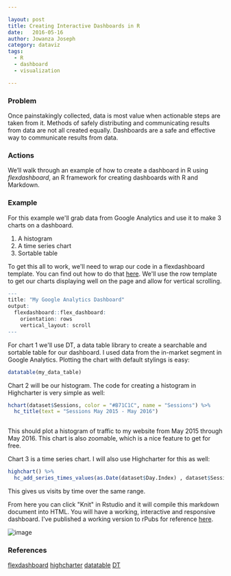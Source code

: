 ```yaml
---

layout: post
title: Creating Interactive Dashboards in R 
date:   2016-05-16
author: Jowanza Joseph
category: dataviz
tags:
  - R
  - dashboard
  - visualization

---
```



### Problem

Once painstakingly collected, data is most value when actionable steps are taken from it. Methods of safely distributing and communicating results from data are not all created equally. Dashboards are a safe and effective way to communicate results from data.

### Actions

We’ll walk through an example of how to create a dashboard in R using *flexdashboard*, an R framework for creating dashboards with R and Markdown.

### Example

For this example we'll grab data from Google Analytics and use it to make 3 charts on a dashboard. 

1. A histogram
2. A time series chart 
3. Sortable table


To get this all to work, we'll need to wrap our code in a flexdashboard template. You can find out how to do that [here](http://rmarkdown.rstudio.com/flexdashboard/). We'll use the row template to get our charts displaying well on the page and allow for vertical scrolling.

```R
---
title: "My Google Analytics Dashboard"
output: 
  flexdashboard::flex_dashboard:
    orientation: rows
    vertical_layout: scroll
---
```

For chart 1 we'll use DT, a data table library to create a searchable and sortable table for our dashboard. I used data from the in-market segment in Google Analytics. Plotting the chart with default stylings is easy:

```R
datatable(my_data_table)
```

Chart 2 will be our histogram. The code for creating a histogram in Highcharter is very simple as well:

```R
hchart(dataset$Sessions, color = "#B71C1C", name = "Sessions") %>% 
  hc_title(text = "Sessions May 2015 - May 2016")
  
```

This should plot a histogram of traffic to my website from May 2015 through May 2016.  This chart is also zoomable, which is a nice feature to get for free.


Chart 3 is a time series chart. I will also use Highcharter for this as well:

```R
highchart() %>%
  hc_add_series_times_values(as.Date(dataset$Day.Index) , dataset$Sessions, name = "Sessions")

```

This gives us visits by time over the same range.

From here you can click "Knit" in Rstudio and it will compile this markdown document into HTML. You will have a working, interactive and responsive dashboard. I've published a working version to rPubs for reference [here](http://rpubs.com/josep2/example-ga-dashboard).

![image](http://i.imgur.com/FvPLUmS.png)

### References

[flexdashboard](http://rmarkdown.rstudio.com/flexdashboard/index.html)
[highcharter](http://jkunst.com/highcharter/index.html)
[datatable]()
[DT](http://rstudio.github.io/DT/)